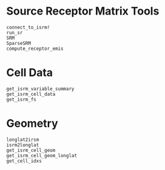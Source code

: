 # Source Receptor Matrix Tools
```@docs
connect_to_isrm!
run_sr
SRM
SparseSRM
compute_receptor_emis
```

# Cell Data
```@docs
get_isrm_variable_summary
get_isrm_cell_data
get_isrm_fs
```

# Geometry
```@docs
longlat2irsm
isrm2longlat
get_isrm_cell_geom
get_isrm_cell_geom_longlat
get_cell_idxs
```